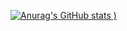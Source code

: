 
[![Anurag's GitHub stats](https://github-readme-stats.vercel.app/api?username=Naickkk&show_icons=true&theme=tokyonight)
)](https://github.com/anuraghazra/github-readme-stats)
